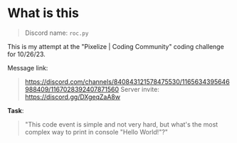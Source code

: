 # What is this
> Discord name: `roc.py`

This is my attempt at the "Pixelize | Coding Community" coding challenge for 10/26/23.

Message link:
> https://discord.com/channels/840843121578475530/1165634395646988409/1167028392407871560
Server invite:
> https://discord.gg/DXgeqZaA8w

**Task**:
> "This code event is simple and not very hard, but what's the most complex way to print in console "Hello World!"?"